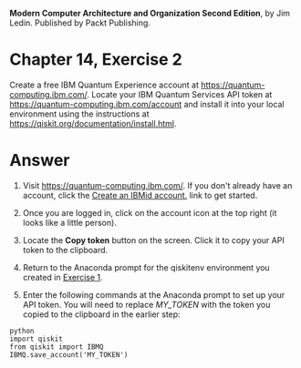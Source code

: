 __Modern Computer Architecture and Organization Second Edition__, by Jim Ledin. Published by Packt Publishing.
# Chapter 14, Exercise 2

Create a free IBM Quantum Experience account at https://quantum-computing.ibm.com/. Locate your IBM Quantum Services API token at https://quantum-computing.ibm.com/account and install it into your local environment using the instructions at https://qiskit.org/documentation/install.html.

# Answer
1. Visit https://quantum-computing.ibm.com/. If you don't already have an account, click the [Create an IBMid account.](https://auth.quantum-computing.ibm.com/auth/idaas) link to get started.

1. Once you are logged in, click on the account icon at the top right (it looks like a little person).

1. Locate the **Copy token** button on the screen. Click it to copy your API token to the clipboard.

1. Return to the Anaconda prompt for the qiskitenv environment you created in [Exercise 1](Ex__1_install_qiskit.md).

1. Enter the following commands at the Anaconda prompt to set up your API token. You will need to replace *MY_TOKEN* with the token you copied to the clipboard in the earlier step:
```
python
import qiskit
from qiskit import IBMQ
IBMQ.save_account('MY_TOKEN')
```